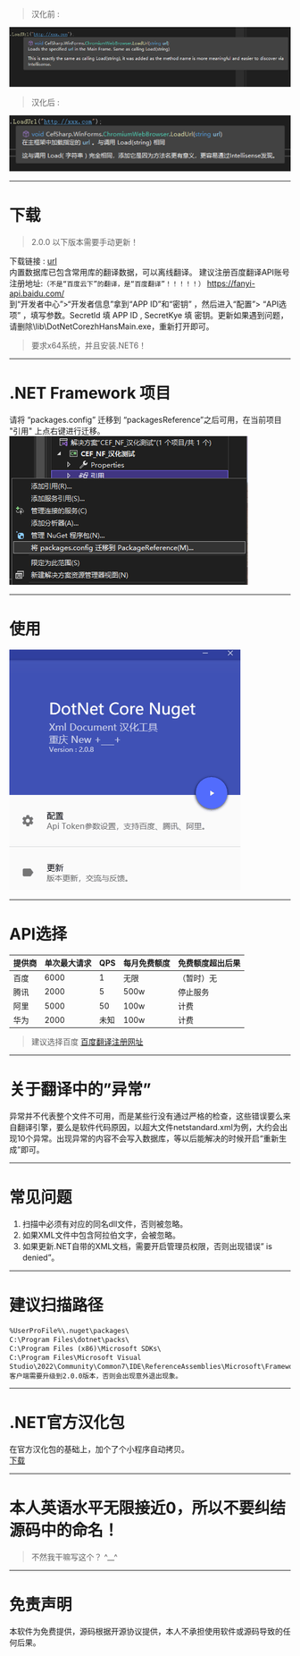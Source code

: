 >汉化前 :    

![image](imgs/01%20%E6%B1%89%E5%8C%96%E5%89%8D.png)    

> 汉化后 :    

![image](imgs/03%20%E6%B1%89%E5%8C%96%E5%90%8E.png)    

---
# 下载
> 2.0.0 以下版本需要手动更新！    

下载链接 : [url](http://www.wyj55.cn/DotNetCoreZhHans.html)   
内置数据库已包含常用库的翻译数据，可以离线翻译。
建议注册百度翻译API账号 注册地址:`（不是“百度云下”的翻译，是“百度翻译”！！！！！）` https://fanyi-api.baidu.com/    
到“开发者中心”>“开发者信息”拿到“APP ID”和“密钥” ，然后进入“配置”> “API选项” ，填写参数。Secretld 填  APP ID , SecretKye 填 密钥。更新如果遇到问题，请删除\lib\DotNetCorezhHansMain.exe，重新打开即可。

> 要求x64系统，并且安装.NET6！

---

# .NET Framework 项目
请将 “packages.config” 迁移到 “packagesReference”之后可用，在当前项目 "引用" 上点右键进行迁移。    
![image](imgs/02%20NET%20Framework%20%E9%A1%B9%E7%9B%AE%E8%BF%81%E7%A7%BB.png)

---    

# 使用    
![image](imgs/%E4%BD%BF%E7%94%A8.gif)    

---    

# API选择

提供商  | 单次最大请求 | QPS | 每月免费额度 | 免费额度超出后果
---  |  --      | --    | --        | --
百度 |  6000    | 1     |   无限      | （暂时）无
腾讯 |  2000    | 5     |   500w    | 停止服务
阿里 |  5000    | 50    |   100w    | 计费
华为 |  2000    | 未知  |   100w    | 计费

> 建议选择百度
[百度翻译注册网址](https://fanyi-api.baidu.com/)

---

# 关于翻译中的”异常”
异常并不代表整个文件不可用，而是某些行没有通过严格的检查，这些错误要么来自翻译引擎，要么是软件代码原因，以超大文件netstandard.xml为例，大约会出现10个异常。出现异常的内容不会写入数据库，等以后能解决的时候开启“重新生成”即可。

---

# 常见问题
1.	扫描中必须有对应的同名dll文件，否则被忽略。
1.  如果XML文件中包含阿拉伯文字，会被忽略。
1.  如果更新.NET自带的XML文档，需要开启管理员权限，否则出现错误” is denied”。

---

# 建议扫描路径
```
%UserProFile%\.nuget\packages\
C:\Program Files\dotnet\packs\
C:\Program Files (x86)\Microsoft SDKs\
C:\Program Files\Microsoft Visual Studio\2022\Community\Common7\IDE\ReferenceAssemblies\Microsoft\Framework\
客户端需要升级到2.0.0版本，否则会出现意外退出现象。
```

---

# .NET官方汉化包
在官方汉化包的基础上，加个了个小程序自动拷贝。   
[下载](http://www.wyj55.cn/download/DotNetCorezhHans/Dotnet-Intellisense1.0.0.0.7z)

---

# 本人英语水平无限接近0，所以不要纠结源码中的命名！
> 不然我干嘛写这个？ ^__^      
---
# 免责声明
本软件为免费提供，源码根据开源协议提供，本人不承担使用软件或源码导致的任何后果。